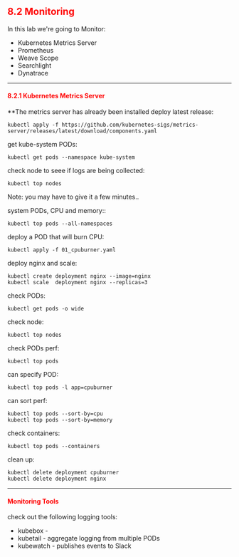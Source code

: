 ## <font color='red'> 8.2 Monitoring </font>

In this lab we're going to Monitor:
* Kubernetes Metrics Server
* Prometheus
* Weave Scope
* Searchlight
* Dynatrace

---

#### <font color='red'> 8.2.1 Kubernetes Metrics Server </font>
**The metrics server has already been installed
deploy latest release:
```
kubectl apply -f https://github.com/kubernetes-sigs/metrics-server/releases/latest/download/components.yaml
```
get kube-system PODs:
```
kubectl get pods --namespace kube-system
```
check node to seee if logs are being collected:
```
kubectl top nodes
```
Note: you may have to give it a few minutes..  

system PODs, CPU and memory::
```
kubectl top pods --all-namespaces
```
deploy a POD that will burn CPU:
```
kubectl apply -f 01_cpuburner.yaml
```  
deploy nginx and scale:
```  
kubectl create deployment nginx --image=nginx
kubectl scale  deployment nginx --replicas=3
``` 
check PODs:
```
kubectl get pods -o wide
``` 
check node:
```
kubectl top nodes
```
check PODs perf:
```
kubectl top pods
```
can specify POD:
```
kubectl top pods -l app=cpuburner
```
can sort perf:
```
kubectl top pods --sort-by=cpu
kubectl top pods --sort-by=memory
```
check containers:
```
kubectl top pods --containers
```
clean up:
```
kubectl delete deployment cpuburner
kubectl delete deployment nginx
```

---

#### <font color='red'> Monitoring Tools </font>
check out the following logging tools:
* kubebox  - 
* kubetail - aggregate logging from multiple PODs
* kubewatch - publishes events to Slack